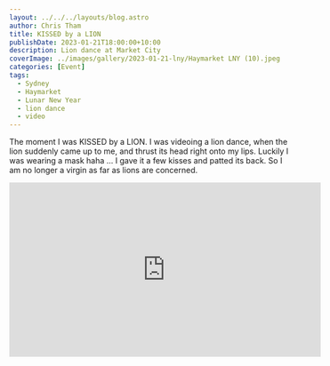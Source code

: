```yaml
---
layout: ../../../layouts/blog.astro
author: Chris Tham
title: KISSED by a LION
publishDate: 2023-01-21T18:00:00+10:00
description: Lion dance at Market City
coverImage: ../images/gallery/2023-01-21-lny/Haymarket LNY (10).jpeg
categories: [Event]
tags:
  - Sydney
  - Haymarket
  - Lunar New Year
  - lion dance
  - video
---
```


The moment I was KISSED by a LION. I was videoing a lion dance, when the lion suddenly came up to me, and thrust its head right onto my lips. Luckily I was wearing a mask haha ... I gave it a few kisses and patted its back. So I am no longer a virgin as far as lions are concerned.

<iframe src="https://www.facebook.com/plugins/video.php?height=314&href=https%3A%2F%2Fwww.facebook.com%2Fchris1.tham%2Fvideos%2F681235773789028%2F&show_text=false&width=560&t=0" width="560" height="314" style="border:none;overflow:hidden" scrolling="no" frameborder="0" allowfullscreen="true" allow="autoplay; clipboard-write; encrypted-media; picture-in-picture; web-share" allowFullScreen="true"></iframe>
